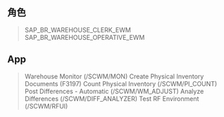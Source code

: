 ## 角色
> SAP_BR_WAREHOUSE_CLERK_EWM
> SAP_BR_WAREHOUSE_OPERATIVE_EWM
## App
> Warehouse Monitor (/SCWM/MON)
> Create Physical Inventory Documents (F3197)
> Count Physical Inventory (/SCWM/PI_COUNT)
> Post Differences - Automatic (/SCWM/WM_ADJUST)
> Analyze Differences (/SCWM/DIFF_ANALYZER)
> Test RF Environment (/SCWM/RFUI)